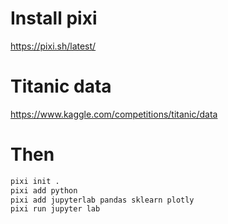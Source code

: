 # Install pixi
https://pixi.sh/latest/

# Titanic data
https://www.kaggle.com/competitions/titanic/data

# Then
```bash
pixi init .
pixi add python
pixi add jupyterlab pandas sklearn plotly
pixi run jupyter lab
```
